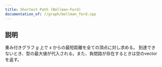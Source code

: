 ```yaml
---
title: Shortest Path (Bellman-Ford)
documentation_of: //graph/bellman_ford.cpp
---
```


## 説明
重み付きグラフ $g$ 上で $s$ からの最短距離を全ての頂点に対し求める。
到達できないとき、型の最大値が代入される。また、負閉路が存在するときは空のvectorを返す。